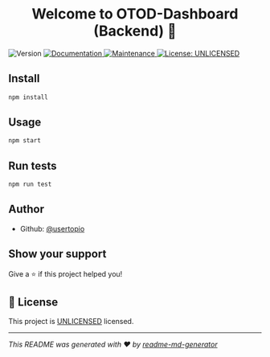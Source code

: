 <h1 align="center">Welcome to OTOD-Dashboard (Backend) 👋</h1>
<p>
  <img alt="Version" src="https://img.shields.io/badge/version-2.2.0-blue.svg?cacheSeconds=2592000" />
  <a href="https://github.com/usertopio/otod-durian-lab1#readme" target="_blank">
    <img alt="Documentation" src="https://img.shields.io/badge/documentation-yes-brightgreen.svg" />
  </a>
  <a href="https://github.com/usertopio/otod-durian-lab1/graphs/commit-activity" target="_blank">
    <img alt="Maintenance" src="https://img.shields.io/badge/Maintained%3F-yes-green.svg" />
  </a>
  <a href="https://github.com/usertopio/otod-durian-lab1/blob/master/LICENSE" target="_blank">
    <img alt="License: UNLICENSED" src="https://img.shields.io/github/license/usertopio/OTOD-Dashboard (Backend)" />
  </a>
</p>

## Install

```sh
npm install
```

## Usage

```sh
npm start
```

## Run tests

```sh
npm run test
```

## Author

* Github: [@usertopio](https://github.com/usertopio)

## Show your support

Give a ⭐️ if this project helped you!

## 📝 License

This project is [UNLICENSED](https://github.com/usertopio/otod-durian-lab1/blob/master/LICENSE) licensed.

***
_This README was generated with ❤️ by [readme-md-generator](https://github.com/kefranabg/readme-md-generator)_